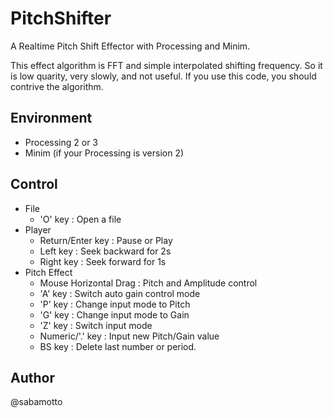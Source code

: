 # PitchShifter
A Realtime Pitch Shift Effector with Processing and Minim.

This effect algorithm is FFT and simple interpolated shifting frequency.
So it is low quarity, very slowly, and not useful.
If you use this code, you should contrive the algorithm.

## Environment
- Processing 2 or 3
- Minim (if your Processing is version 2)

## Control
- File
  * 'O' key : Open a file
- Player
  * Return/Enter key : Pause or Play
  * Left key : Seek backward for 2s
  * Right key : Seek forward for 1s
- Pitch Effect
  * Mouse Horizontal Drag : Pitch and Amplitude control
  * 'A' key : Switch auto gain control mode
  * 'P' key : Change input mode to Pitch
  * 'G' key : Change input mode to Gain
  * 'Z' key : Switch input mode
  * Numeric/'.' key : Input new Pitch/Gain value
  * BS key : Delete last number or period.

## Author
@sabamotto
